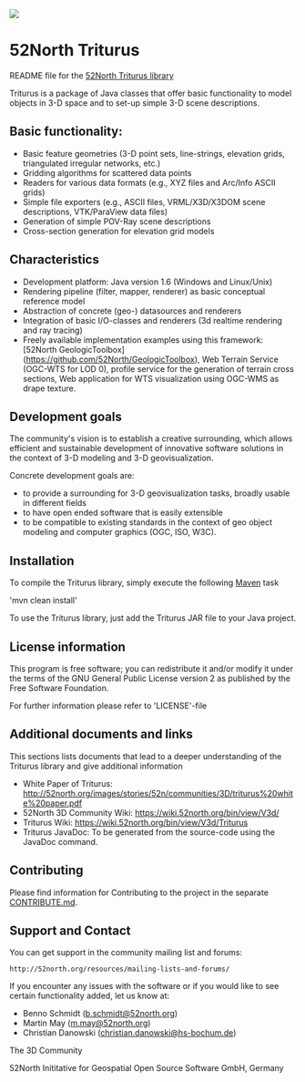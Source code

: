 ![](https://52north.org/wp-content/uploads/2016/06/logo-main.png) 
# 52North Triturus
README file for the [52North Triturus library](http://52north.org/communities/3d/triturus)

Triturus is a package of Java classes that offer basic functionality to model objects in 3-D space and to set-up simple 3-D 
scene descriptions. 

## Basic functionality:
* Basic feature geometries (3-D point sets, line-strings, elevation grids, triangulated irregular networks, etc.)
* Gridding algorithms for scattered data points
* Readers for various data formats (e.g., XYZ files and Arc/Info ASCII grids)
* Simple file exporters (e.g., ASCII files, VRML/X3D/X3DOM scene descriptions, VTK/ParaView data files)
* Generation of simple POV-Ray scene descriptions* Cross-section generation for elevation grid models 

## Characteristics
* Development platform: Java version 1.6 (Windows and Linux/Unix)
* Rendering pipeline (filter, mapper, renderer) as basic conceptual reference model
* Abstraction of concrete (geo-) datasources and renderers 
* Integration of basic I/O-classes and renderers (3d realtime rendering and ray tracing)* Freely available implementation examples using this framework: 
[52North GeologicToolbox] (https://github.com/52North/GeologicToolbox),
Web Terrain Service (OGC-WTS for LOD 0), profile service for the generation of terrain cross sections, Web application for 
WTS visualization using OGC-WMS as drape texture.

## Development goals
The community's vision is to establish a creative surrounding, which allows efficient and sustainable development of innovative 
software solutions in the context of 3-D modeling and 3-D geovisualization.

Concrete development goals are:
* to provide a surrounding for 3-D geovisualization tasks, broadly usable in different fields
* to have open ended software that is easily extensible
* to be compatible to existing standards in the context of geo object modeling and computer graphics (OGC, ISO, W3C).

## Installation
To compile the Triturus library, simply execute the following [Maven](http://maven.apache.org/) task 

'mvn clean install'

To use the Triturus library, just add the Triturus JAR file to your Java project. 

## License information
This program is free software; you can redistribute it and/or modify it under the terms of the GNU General Public License 
version 2 as published by the Free Software Foundation.

For further information please refer to 'LICENSE'-file

## Additional documents and links
This sections lists documents that lead to a deeper understanding of the Triturus library and give additional information

* White Paper of Triturus: http://52north.org/images/stories/52n/communities/3D/triturus%20white%20paper.pdf 
* 52North 3D Community Wiki: https://wiki.52north.org/bin/view/V3d/ 
* Triturus Wiki: https://wiki.52north.org/bin/view/V3d/Triturus 
* Triturus JavaDoc: To be generated from the source-code using the JavaDoc command. 

## Contributing
Please find information for Contributing to the project in the separate [CONTRIBUTE.md](CONTRIBUTE.md).

## Support and Contact
You can get support in the community mailing list and forums:

    http://52north.org/resources/mailing-lists-and-forums/

If you encounter any issues with the software or if you would like to see certain functionality added, let us know at:

 - Benno Schmidt (b.schmidt@52north.org)
 - Martin May (m.may@52north.org)
 - Christian Danowski (christian.danowski@hs-bochum.de)

The 3D Community

52North Inititative for Geospatial Open Source Software GmbH, Germany
